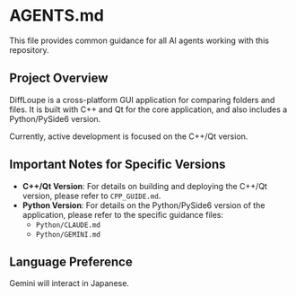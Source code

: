 # AGENTS.md

This file provides common guidance for all AI agents working with this repository.

## Project Overview

DiffLoupe is a cross-platform GUI application for comparing folders and files. It is built with C++ and Qt for the core application, and also includes a Python/PySide6 version.

Currently, active development is focused on the C++/Qt version.

## Important Notes for Specific Versions

*   **C++/Qt Version**: For details on building and deploying the C++/Qt version, please refer to `CPP_GUIDE.md`.
*   **Python Version**: For details on the Python/PySide6 version of the application, please refer to the specific guidance files:
    *   `Python/CLAUDE.md`
    *   `Python/GEMINI.md`

## Language Preference

Gemini will interact in Japanese.
